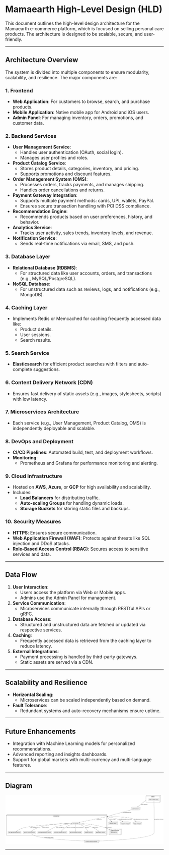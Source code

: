# Mamaearth High-Level Design (HLD)

This document outlines the high-level design architecture for the Mamaearth e-commerce platform, which is focused on selling personal care products. The architecture is designed to be scalable, secure, and user-friendly.

---

## **Architecture Overview**

The system is divided into multiple components to ensure modularity, scalability, and resilience. The major components are:

### 1. **Frontend**
- **Web Application**: For customers to browse, search, and purchase products.
- **Mobile Application**: Native mobile app for Android and iOS users.
- **Admin Panel**: For managing inventory, orders, promotions, and customer data.

### 2. **Backend Services**
- **User Management Service**:
  - Handles user authentication (OAuth, social login).
  - Manages user profiles and roles.
- **Product Catalog Service**:
  - Stores product details, categories, inventory, and pricing.
  - Supports promotions and discount features.
- **Order Management System (OMS)**:
  - Processes orders, tracks payments, and manages shipping.
  - Handles order cancellations and returns.
- **Payment Gateway Integration**:
  - Supports multiple payment methods: cards, UPI, wallets, PayPal.
  - Ensures secure transaction handling with PCI DSS compliance.
- **Recommendation Engine**:
  - Recommends products based on user preferences, history, and behavior.
- **Analytics Service**:
  - Tracks user activity, sales trends, inventory levels, and revenue.
- **Notification Service**:
  - Sends real-time notifications via email, SMS, and push.

### 3. **Database Layer**
- **Relational Database (RDBMS)**:  
  - For structured data like user accounts, orders, and transactions (e.g., MySQL/PostgreSQL).
- **NoSQL Database**:  
  - For unstructured data such as reviews, logs, and notifications (e.g., MongoDB).

### 4. **Caching Layer**
- Implements Redis or Memcached for caching frequently accessed data like:
  - Product details.
  - User sessions.
  - Search results.

### 5. **Search Service**
- **Elasticsearch** for efficient product searches with filters and auto-complete suggestions.

### 6. **Content Delivery Network (CDN)**
- Ensures fast delivery of static assets (e.g., images, stylesheets, scripts) with low latency.

### 7. **Microservices Architecture**
- Each service (e.g., User Management, Product Catalog, OMS) is independently deployable and scalable.

### 8. **DevOps and Deployment**
- **CI/CD Pipelines**: Automated build, test, and deployment workflows.
- **Monitoring**:
  - Prometheus and Grafana for performance monitoring and alerting.

### 9. **Cloud Infrastructure**
- Hosted on **AWS**, **Azure**, or **GCP** for high availability and scalability.
- Includes:
  - **Load Balancers** for distributing traffic.
  - **Auto-scaling Groups** for handling dynamic loads.
  - **Storage Buckets** for storing static files and backups.

### 10. **Security Measures**
- **HTTPS**: Ensures secure communication.
- **Web Application Firewall (WAF)**: Protects against threats like SQL injection and DDoS attacks.
- **Role-Based Access Control (RBAC)**: Secures access to sensitive services and data.

---

## **Data Flow**
1. **User Interaction**:
   - Users access the platform via Web or Mobile apps.
   - Admins use the Admin Panel for management.
2. **Service Communication**:
   - Microservices communicate internally through RESTful APIs or gRPC.
3. **Database Access**:
   - Structured and unstructured data are fetched or updated via respective services.
4. **Caching**:
   - Frequently accessed data is retrieved from the caching layer to reduce latency.
5. **External Integrations**:
   - Payment processing is handled by third-party gateways.
   - Static assets are served via a CDN.

---

## **Scalability and Resilience**
- **Horizontal Scaling**:
  - Microservices can be scaled independently based on demand.
- **Fault Tolerance**:
  - Redundant systems and auto-recovery mechanisms ensure uptime.

---

## **Future Enhancements**
- Integration with Machine Learning models for personalized recommendations.
- Advanced reporting and insights dashboards.
- Support for global markets with multi-currency and multi-language features.

---

## **Diagram**
![Mamaearth HLD Diagram](./architecture-diagram.png)

---
